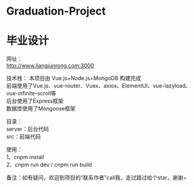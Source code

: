 # Graduation-Project
# 毕业设计

网址：  
  http://www.liangjunrong.com:3000  

技术栈：
  本项目由 Vue.js+Node.js+MongoDB 构建完成  
  前端使用了Vue.js、vue-router、Vuex、axios、ElementUI、vue-lazyload、vue-infinite-scroll等  
  后台使用了Express框架  
  数据库使用了Mongoose框架  

目录：  
  server：后台代码  
  src：前端代码  
 
使用：  
  1、cnpm install  
  2、cnpm run dev / cnpm run build  

备注：如有疑问，欢迎到项目的“联系作者”call我，走过路过给个star，谢谢~
